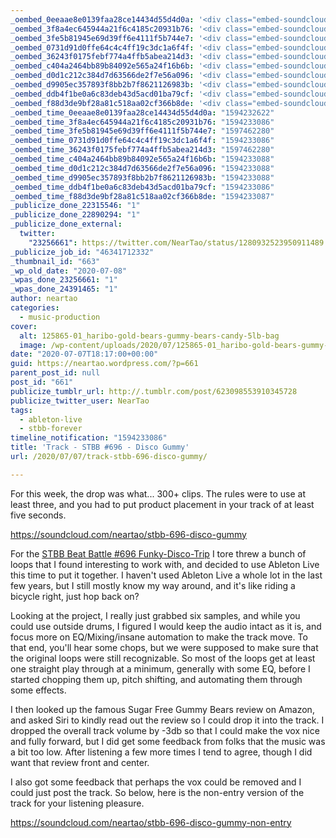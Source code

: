 ```yaml
---
_oembed_0eeaae8e0139faa28ce14434d55d4d0a: '<div class="embed-soundcloud"><iframe title="STBB #696 - Disco Gummy by NearTao" width="500" height="400" scrolling="no" frameborder="no" src="https://w.soundcloud.com/player/?visual=true&url=https%3A%2F%2Fapi.soundcloud.com%2Ftracks%2F853394728&show_artwork=true&maxwidth=500&maxheight=750&dnt=1"></iframe></div>'
_oembed_3f8a4ec645944a21f6c4185c20931b76: '<div class="embed-soundcloud"><iframe title="STBB #696 Disco Gummy [Non Entry] by NearTao" width="805" height="400" scrolling="no" frameborder="no" src="https://w.soundcloud.com/player/?visual=true&url=https%3A%2F%2Fapi.soundcloud.com%2Ftracks%2F853634869&show_artwork=true&maxwidth=805&maxheight=1000&dnt=1"></iframe></div>'
_oembed_3fe5b81945e69d39ff6e4111f5b744e7: '<div class="embed-soundcloud"><iframe title="STBB #696 Disco Gummy [Non Entry] by NearTao" width="750" height="400" scrolling="no" frameborder="no" src="https://w.soundcloud.com/player/?visual=true&url=https%3A%2F%2Fapi.soundcloud.com%2Ftracks%2F853634869&show_artwork=true&maxwidth=750&maxheight=1000&dnt=1"></iframe></div>'
_oembed_0731d91d0ffe64c4c4ff19c3dc1a6f4f: '<div class="embed-soundcloud"><iframe title="STBB #696 - Disco Gummy by NearTao" width="805" height="400" scrolling="no" frameborder="no" src="https://w.soundcloud.com/player/?visual=true&url=https%3A%2F%2Fapi.soundcloud.com%2Ftracks%2F853394728&show_artwork=true&maxwidth=805&maxheight=1000&dnt=1"></iframe></div>'
_oembed_36243f0175febf774a4ffb5abea214d3: '<div class="embed-soundcloud"><iframe title="STBB #696 - Disco Gummy by NearTao" width="750" height="400" scrolling="no" frameborder="no" src="https://w.soundcloud.com/player/?visual=true&url=https%3A%2F%2Fapi.soundcloud.com%2Ftracks%2F853394728&show_artwork=true&maxwidth=750&maxheight=1000&dnt=1"></iframe></div>'
_oembed_c404a2464bb89b84092e565a24f16b6b: '<div class="embed-soundcloud"><iframe title="STBB #696 Disco Gummy [Non Entry] by NearTao" width="500" height="400" scrolling="no" frameborder="no" src="https://w.soundcloud.com/player/?visual=true&url=https%3A%2F%2Fapi.soundcloud.com%2Ftracks%2F853634869&show_artwork=true&maxwidth=500&maxheight=750&dnt=1"></iframe></div>'
_oembed_d0d1c212c384d7d63566de2f7e56a096: '<div class="embed-soundcloud"><iframe title="STBB #696 - Disco Gummy by NearTao" width="580" height="400" scrolling="no" frameborder="no" src="https://w.soundcloud.com/player/?visual=true&url=https%3A%2F%2Fapi.soundcloud.com%2Ftracks%2F853394728&show_artwork=true&maxwidth=580&maxheight=870&dnt=1"></iframe></div>'
_oembed_d9905ec357893f8bb2b7f8621126983b: '<div class="embed-soundcloud"><iframe title="STBB #696 Disco Gummy [Non Entry] by NearTao" width="580" height="400" scrolling="no" frameborder="no" src="https://w.soundcloud.com/player/?visual=true&url=https%3A%2F%2Fapi.soundcloud.com%2Ftracks%2F853634869&show_artwork=true&maxwidth=580&maxheight=870&dnt=1"></iframe></div>'
_oembed_ddb4f1be0a6c83deb43d5acd01ba79cf: '<div class="embed-soundcloud"><iframe title="STBB #696 - Disco Gummy by NearTao" width="584" height="400" scrolling="no" frameborder="no" src="https://w.soundcloud.com/player/?visual=true&url=https%3A%2F%2Fapi.soundcloud.com%2Ftracks%2F853394728&show_artwork=true&maxwidth=584&maxheight=876&dnt=1"></iframe></div>'
_oembed_f88d3de9bf28a81c518aa02cf366b8de: '<div class="embed-soundcloud"><iframe title="STBB #696 Disco Gummy [Non Entry] by NearTao" width="584" height="400" scrolling="no" frameborder="no" src="https://w.soundcloud.com/player/?visual=true&url=https%3A%2F%2Fapi.soundcloud.com%2Ftracks%2F853634869&show_artwork=true&maxwidth=584&maxheight=876&dnt=1"></iframe></div>'
_oembed_time_0eeaae8e0139faa28ce14434d55d4d0a: "1594232622"
_oembed_time_3f8a4ec645944a21f6c4185c20931b76: "1594233086"
_oembed_time_3fe5b81945e69d39ff6e4111f5b744e7: "1597462280"
_oembed_time_0731d91d0ffe64c4c4ff19c3dc1a6f4f: "1594233086"
_oembed_time_36243f0175febf774a4ffb5abea214d3: "1597462280"
_oembed_time_c404a2464bb89b84092e565a24f16b6b: "1594233088"
_oembed_time_d0d1c212c384d7d63566de2f7e56a096: "1594233088"
_oembed_time_d9905ec357893f8bb2b7f8621126983b: "1594233088"
_oembed_time_ddb4f1be0a6c83deb43d5acd01ba79cf: "1594233086"
_oembed_time_f88d3de9bf28a81c518aa02cf366b8de: "1594233087"
_publicize_done_22315546: "1"
_publicize_done_22890294: "1"
_publicize_done_external:
  twitter:
    "23256661": https://twitter.com/NearTao/status/1280932523950911489
_publicize_job_id: "46341712332"
_thumbnail_id: "663"
_wp_old_date: "2020-07-08"
_wpas_done_23256661: "1"
_wpas_done_24391465: "1"
author: neartao
categories:
  - music-production
cover:
  alt: 125865-01_haribo-gold-bears-gummy-bears-candy-5lb-bag
  image: /wp-content/uploads/2020/07/125865-01_haribo-gold-bears-gummy-bears-candy-5lb-bag.jpg
date: "2020-07-07T18:17:00+00:00"
guid: https://neartao.wordpress.com/?p=661
parent_post_id: null
post_id: "661"
publicize_tumblr_url: http://.tumblr.com/post/623098553910345728
publicize_twitter_user: NearTao
tags:
  - ableton-live
  - stbb-forever
timeline_notification: "1594233086"
title: 'Track - STBB #696 - Disco Gummy'
url: /2020/07/07/track-stbb-696-disco-gummy/

---
```

For this week, the drop was what... 300+ clips. The rules were to use at least three, and you had to put product placement in your track of at least five seconds.

https://soundcloud.com/neartao/stbb-696-disco-gummy

For the [STBB Beat Battle #696 Funky-Disco-Trip](https://stbbforever.com/viewtopic.php?f=2&t=701) I tore threw a bunch of loops that I found interesting to work with, and decided to use Ableton Live this time to put it together. I haven't used Ableton Live a whole lot in the last few years, but I still mostly know my way around, and it's like riding a bicycle right, just hop back on?

Looking at the project, I really just grabbed six samples, and while you could use outside drums, I figured I would keep the audio intact as it is, and focus more on EQ/Mixing/insane automation to make the track move. To that end, you'll hear some chops, but we were supposed to make sure that the original loops were still recognizable. So most of the loops get at least one straight play through at a minimum, generally with some EQ, before I started chopping them up, pitch shifting, and automating them through some effects.

I then looked up the famous Sugar Free Gummy Bears review on Amazon, and asked Siri to kindly read out the review so I could drop it into the track. I dropped the overall track volume by -3db so that I could make the vox nice and fully forward, but I did get some feedback from folks that the music was a bit too low. After listening a few more times I tend to agree, though I did want that review front and center.

I also got some feedback that perhaps the vox could be removed and I could just post the track. So below, here is the non-entry version of the track for your listening pleasure.

https://soundcloud.com/neartao/stbb-696-disco-gummy-non-entry
